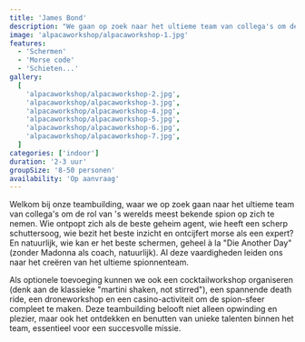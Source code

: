 ```yaml
---
title: 'James Bond'
description: "We gaan op zoek naar het ultieme team van collega's om de rol van 's werelds meest bekende spion op zich te nemen."
image: 'alpacaworkshop/alpacaworkshop-1.jpg'
features:
  - 'Schermen'
  - 'Morse code'
  - 'Schieten...'
gallery:
  [
    'alpacaworkshop/alpacaworkshop-2.jpg',
    'alpacaworkshop/alpacaworkshop-3.jpg',
    'alpacaworkshop/alpacaworkshop-4.jpg',
    'alpacaworkshop/alpacaworkshop-5.jpg',
    'alpacaworkshop/alpacaworkshop-6.jpg',
    'alpacaworkshop/alpacaworkshop-7.jpg',
  ]
categories: ['indoor']
duration: '2-3 uur'
groupSize: '8-50 personen'
availability: 'Op aanvraag'
---
```


Welkom bij onze teambuilding, waar we op zoek gaan naar het ultieme team van collega's om de rol van 's werelds meest bekende spion op zich te nemen. Wie ontpopt zich als de beste geheim agent, wie heeft een scherp schuttersoog, wie bezit het beste inzicht en ontcijfert morse als een expert? En natuurlijk, wie kan er het beste schermen, geheel à la "Die Another Day" (zonder Madonna als coach, natuurlijk). Al deze vaardigheden leiden ons naar het creëren van het ultieme spionnenteam.

Als optionele toevoeging kunnen we ook een cocktailworkshop organiseren (denk aan de klassieke "martini shaken, not stirred"), een spannende death ride, een droneworkshop en een casino-activiteit om de spion-sfeer compleet te maken. Deze teambuilding belooft niet alleen opwinding en plezier, maar ook het ontdekken en benutten van unieke talenten binnen het team, essentieel voor een succesvolle missie.
